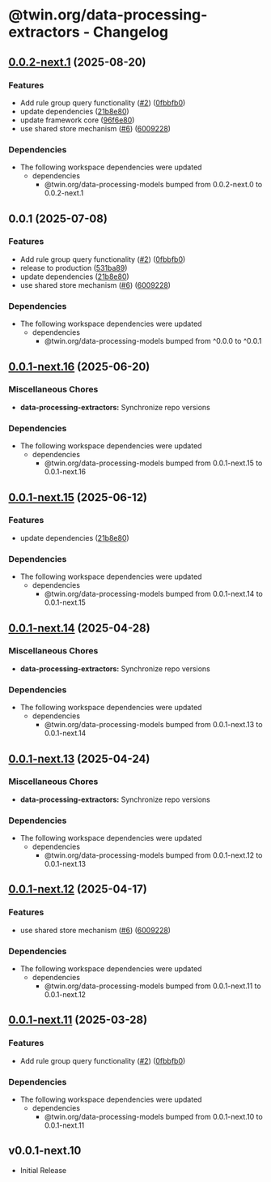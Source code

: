 # @twin.org/data-processing-extractors - Changelog

## [0.0.2-next.1](https://github.com/twinfoundation/data-processing/compare/data-processing-extractors-v0.0.2-next.0...data-processing-extractors-v0.0.2-next.1) (2025-08-20)


### Features

* Add rule group query functionality ([#2](https://github.com/twinfoundation/data-processing/issues/2)) ([0fbbfb0](https://github.com/twinfoundation/data-processing/commit/0fbbfb065b6ecc293920b25f97ba011743105486))
* update dependencies ([21b8e80](https://github.com/twinfoundation/data-processing/commit/21b8e8007c87136a09f0a8e35ffde13a07ff4711))
* update framework core ([96f6e80](https://github.com/twinfoundation/data-processing/commit/96f6e8016a4ef0fb873f6775e750b4ab42e9f491))
* use shared store mechanism ([#6](https://github.com/twinfoundation/data-processing/issues/6)) ([6009228](https://github.com/twinfoundation/data-processing/commit/600922880acef07cc2f818dee7645c342929108b))


### Dependencies

* The following workspace dependencies were updated
  * dependencies
    * @twin.org/data-processing-models bumped from 0.0.2-next.0 to 0.0.2-next.1

## 0.0.1 (2025-07-08)


### Features

* Add rule group query functionality ([#2](https://github.com/twinfoundation/data-processing/issues/2)) ([0fbbfb0](https://github.com/twinfoundation/data-processing/commit/0fbbfb065b6ecc293920b25f97ba011743105486))
* release to production ([531ba89](https://github.com/twinfoundation/data-processing/commit/531ba89dea2deb2810870b72851dca3081f9d2ce))
* update dependencies ([21b8e80](https://github.com/twinfoundation/data-processing/commit/21b8e8007c87136a09f0a8e35ffde13a07ff4711))
* use shared store mechanism ([#6](https://github.com/twinfoundation/data-processing/issues/6)) ([6009228](https://github.com/twinfoundation/data-processing/commit/600922880acef07cc2f818dee7645c342929108b))


### Dependencies

* The following workspace dependencies were updated
  * dependencies
    * @twin.org/data-processing-models bumped from ^0.0.0 to ^0.0.1

## [0.0.1-next.16](https://github.com/twinfoundation/data-processing/compare/data-processing-extractors-v0.0.1-next.15...data-processing-extractors-v0.0.1-next.16) (2025-06-20)


### Miscellaneous Chores

* **data-processing-extractors:** Synchronize repo versions


### Dependencies

* The following workspace dependencies were updated
  * dependencies
    * @twin.org/data-processing-models bumped from 0.0.1-next.15 to 0.0.1-next.16

## [0.0.1-next.15](https://github.com/twinfoundation/data-processing/compare/data-processing-extractors-v0.0.1-next.14...data-processing-extractors-v0.0.1-next.15) (2025-06-12)


### Features

* update dependencies ([21b8e80](https://github.com/twinfoundation/data-processing/commit/21b8e8007c87136a09f0a8e35ffde13a07ff4711))


### Dependencies

* The following workspace dependencies were updated
  * dependencies
    * @twin.org/data-processing-models bumped from 0.0.1-next.14 to 0.0.1-next.15

## [0.0.1-next.14](https://github.com/twinfoundation/data-processing/compare/data-processing-extractors-v0.0.1-next.13...data-processing-extractors-v0.0.1-next.14) (2025-04-28)


### Miscellaneous Chores

* **data-processing-extractors:** Synchronize repo versions


### Dependencies

* The following workspace dependencies were updated
  * dependencies
    * @twin.org/data-processing-models bumped from 0.0.1-next.13 to 0.0.1-next.14

## [0.0.1-next.13](https://github.com/twinfoundation/data-processing/compare/data-processing-extractors-v0.0.1-next.12...data-processing-extractors-v0.0.1-next.13) (2025-04-24)


### Miscellaneous Chores

* **data-processing-extractors:** Synchronize repo versions


### Dependencies

* The following workspace dependencies were updated
  * dependencies
    * @twin.org/data-processing-models bumped from 0.0.1-next.12 to 0.0.1-next.13

## [0.0.1-next.12](https://github.com/twinfoundation/data-processing/compare/data-processing-extractors-v0.0.1-next.11...data-processing-extractors-v0.0.1-next.12) (2025-04-17)


### Features

* use shared store mechanism ([#6](https://github.com/twinfoundation/data-processing/issues/6)) ([6009228](https://github.com/twinfoundation/data-processing/commit/600922880acef07cc2f818dee7645c342929108b))


### Dependencies

* The following workspace dependencies were updated
  * dependencies
    * @twin.org/data-processing-models bumped from 0.0.1-next.11 to 0.0.1-next.12

## [0.0.1-next.11](https://github.com/twinfoundation/data-processing/compare/data-processing-extractors-v0.0.1-next.10...data-processing-extractors-v0.0.1-next.11) (2025-03-28)


### Features

* Add rule group query functionality ([#2](https://github.com/twinfoundation/data-processing/issues/2)) ([0fbbfb0](https://github.com/twinfoundation/data-processing/commit/0fbbfb065b6ecc293920b25f97ba011743105486))


### Dependencies

* The following workspace dependencies were updated
  * dependencies
    * @twin.org/data-processing-models bumped from 0.0.1-next.10 to 0.0.1-next.11

## v0.0.1-next.10

- Initial Release
